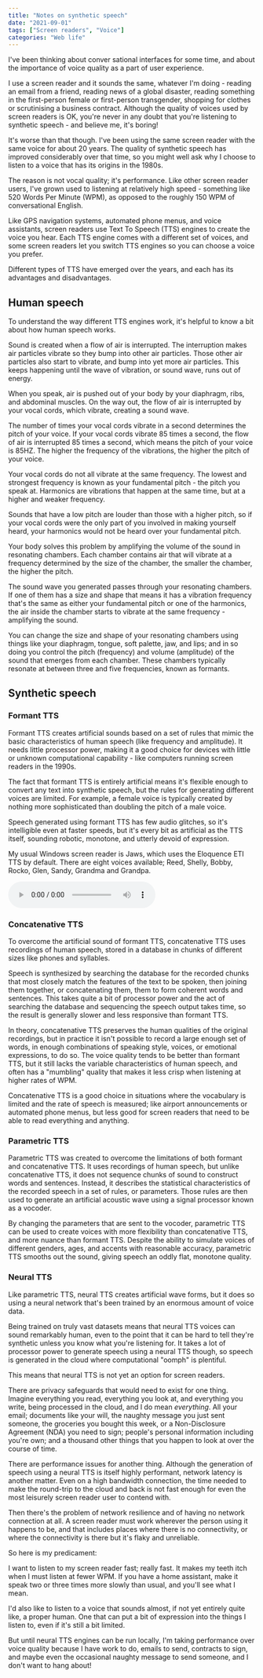 ```yaml
---
title: "Notes on synthetic speech"
date: "2021-09-01"
tags: ["Screen readers", "Voice"]
categories: "Web life"
---
```


I've been thinking about conver	sational interfaces for some time, and about the importance of voice quality as a part of user experience. 

I use a screen reader and it sounds the same, whatever I'm doing - reading an email from a friend, reading news of a global disaster, reading something in the first-person female or first-person transgender, shopping for clothes or scrutinising a business contract. Although the quality of voices used by screen readers is OK, you're never in any doubt that you're listening to synthetic speech - and believe me, it's boring!

It's worse than that though. I've been using the same screen reader with the same voice for about 20 years. The quality of synthetic speech has improved considerably over that time, so you might well ask why I choose to listen to a voice that has its origins in the 1980s.

The reason is not vocal quality; it's performance. Like other screen reader users, I've grown used to listening at relatively high speed - something like 520 Words Per Minute (WPM), as opposed to the roughly 150 WPM of conversational English.

Like GPS navigation systems, automated phone menus, and voice assistants, screen readers use Text To Speech (TTS) engines to create the voice you hear. Each TTS engine comes with a different set of voices, and some screen readers let you switch TTS engines so you can choose a voice you prefer.

Different types of TTS have emerged over the years, and each has its advantages and disadvantages. 

## Human speech

To understand the way different TTS engines work, it's helpful to know a bit about how human speech works.

Sound is created when a flow of air is interrupted. The interruption makes air particles vibrate so they bump into other air particles. Those other air particles also start to vibrate, and bump into yet more air particles. This keeps happening until the wave of vibration, or sound wave, runs out of energy.

When you speak, air is pushed out of your body by your diaphragm, ribs, and abdominal muscles. On the way out, the flow of air is interrupted by your vocal cords, which vibrate, creating a sound wave.

The number of times your vocal cords vibrate in a second determines the pitch of your voice. If your vocal cords vibrate 85 times a second, the flow of air is interrupted 85 times a second, which means the pitch of your voice is 85HZ. The higher the frequency of the vibrations, the higher the pitch of your voice.

Your vocal cords do not all vibrate at the same frequency. The lowest and strongest frequency is known as your fundamental pitch - the pitch you speak at. Harmonics are vibrations that happen at the same time, but at a higher and weaker frequency.

Sounds that have a low pitch are louder than those with a higher pitch, so if your vocal cords were the only part of you involved in making yourself heard, your harmonics would not be heard over your fundamental pitch.

Your body solves this problem by amplifying the volume of the sound in resonating chambers. Each chamber contains air that will vibrate at a frequency determined by the size of the chamber, the smaller the chamber, the higher the pitch.

The sound wave you generated passes through your resonating chambers. If one of them has a size and shape that means it has a vibration frequency that's the same as either your fundamental pitch or one of the harmonics, the air inside the chamber starts to vibrate at the same frequency - amplifying the sound.

You can change the size and shape of your resonating chambers using things like your diaphragm, tongue, soft palette, jaw, and lips; and in so doing you control the pitch (frequency) and volume (amplitude) of the sound that emerges from each chamber. These chambers typically resonate at between three and five frequencies, known as formants.

## Synthetic speech

### Formant TTS

Formant TTS creates artificial sounds based on a set of rules that mimic the basic characteristics of human speech (like frequency and amplitude). It needs little processor power, making it a good choice for devices with little or unknown computational capability - like computers running screen readers in the 1990s.

The fact that formant TTS is entirely artificial means it's flexible enough to convert any text into synthetic speech, but the rules for generating different voices are limited. For example, a female voice is typically created by nothing more sophisticated than doubling the pitch of a male voice.

Speech generated using formant TTS has few audio glitches, so it's intelligible even at faster speeds, but it's every bit as artificial as the TTS itself, sounding robotic, monotone, and utterly devoid of expression.

My usual Windows screen reader is Jaws, which uses the Eloquence ETI TTS by default. There are eight voices available; Reed, Shelly, Bobby, Rocko, Glen, Sandy, Grandma and Grandpa.

<audio src="../media/2021/Eloquence-TTS-voices.mp3" controls></audio>

### Concatenative TTS

To overcome the artificial sound of formant TTS, concatenative TTS uses recordings of human speech, stored in a database in chunks of different sizes like phones and syllables. 

Speech is synthesized by searching the database for the recorded chunks that most closely match the features of the text to be spoken, then joining them together, or concatenating them, them to form coherent words and sentences. This takes quite a bit of processor power and the act of searching the database and sequencing the speech output takes time, so the result is generally slower and less responsive than formant TTS.

In theory, concatenative TTS preserves the human qualities of the original recordings, but in practice it isn't possible to record a large enough set of words, in enough combinations of speaking style, voices, or emotional expressions, to do so. The voice quality tends to be better than formant TTS, but it still lacks the variable characteristics of human speech, and often has a "mumbling" quality that makes it less crisp when listening at higher rates of WPM.

Concatenative TTS is a good choice in situations where the vocabulary is limited and the rate of speech is measured; like airport announcements or automated phone menus, but less good for screen readers that need to be able to read everything and anything.

### Parametric TTS

Parametric TTS was created to overcome the limitations of both formant and concatenative TTS. It uses recordings of human speech, but unlike concatenative TTS, it does not sequence chunks of sound to construct words and sentences. Instead, it describes the statistical characteristics of the recorded speech in a set of rules, or parameters. Those rules are then used to generate an artificial acoustic wave using a signal processor known as a vocoder.

By changing the parameters that are sent to the vocoder, parametric TTS can be used to create voices with more flexibility than concatenative TTS, and more nuance than formant TTS. Despite the ability to simulate voices of different genders, ages, and accents with reasonable accuracy, parametric TTS smooths out the sound, giving speech an oddly flat, monotone quality.

### Neural TTS

Like parametric TTS, neural TTS creates artificial wave forms, but it does so using a neural network that's been trained by an enormous amount of voice data.

Being trained on truly vast datasets means that neural TTS voices can sound remarkably human, even to the point that it can be hard to tell they're synthetic unless you know what you're listening for. It takes a lot of processor power to generate speech using a neural TTS though, so speech is generated in the cloud where computational "oomph" is plentiful.

This means that neural TTS is not yet an option for screen readers.

There are privacy safeguards that would need to exist for one thing. Imagine everything you read, everything you look at, and everything you write, being processed in the cloud, and I do mean *everything*. All your email; documents like your will, the naughty message you just sent someone, the groceries you bought this week, or a Non-Disclosure Agreement (NDA) you need to sign; people's personal information including you're own; and a thousand other things that you happen to look at over the course of time.

There are performance issues for another thing. Although the generation of speech using a neural TTS is itself highly performant, network latency is another matter. Even on a high bandwidth connection, the time needed to make the round-trip to the cloud and back is not fast enough for even the most leisurely screen reader user to contend with.

Then there's the problem of network resilience and of having no network connection at all. A screen reader must work wherever the person using it happens to be, and that includes places where there is no connectivity, or where the connectivity is there but it's flaky and unreliable.

So here is my predicament:

I want to listen to my screen reader fast; really fast. It makes my teeth itch when I must listen at fewer WPM. If you have a home assistant, make it speak two or three times more slowly than usual, and you'll see what I mean.

I'd also like to listen to a voice that sounds almost, if not yet entirely quite like, a proper human. One that can put a bit of expression into the things I listen to, even if it's still a bit limited.

But until neural TTS engines can be run locally, I'm taking performance over voice quality because I have work to do, emails to send, contracts to sign, and maybe even the occasional naughty message to send someone, and I don't want to hang about!